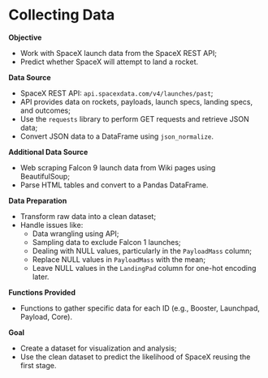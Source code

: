 # Collecting Data

**Objective**

 - Work with SpaceX launch data from the SpaceX REST API;
 - Predict whether SpaceX will attempt to land a rocket.

**Data Source**

 - SpaceX REST API: `api.spacexdata.com/v4/launches/past`;
 - API provides data on rockets, payloads, launch specs, landing specs, and outcomes;
 - Use the `requests` library to perform GET requests and retrieve JSON data;
 - Convert JSON data to a DataFrame using `json_normalize`.

**Additional Data Source**

 - Web scraping Falcon 9 launch data from Wiki pages using BeautifulSoup;
 - Parse HTML tables and convert to a Pandas DataFrame.

**Data Preparation**

 - Transform raw data into a clean dataset;
 - Handle issues like:
    - Data wrangling using API;
    - Sampling data to exclude Falcon 1 launches;
    - Dealing with NULL values, particularly in the `PayloadMass` column;
    - Replace NULL values in `PayloadMass` with the mean;
    - Leave NULL values in the `LandingPad` column for one-hot encoding later.

**Functions Provided**

 - Functions to gather specific data for each ID (e.g., Booster, Launchpad, Payload, Core).

**Goal**

 - Create a dataset for visualization and analysis;
 - Use the clean dataset to predict the likelihood of SpaceX reusing the first stage.